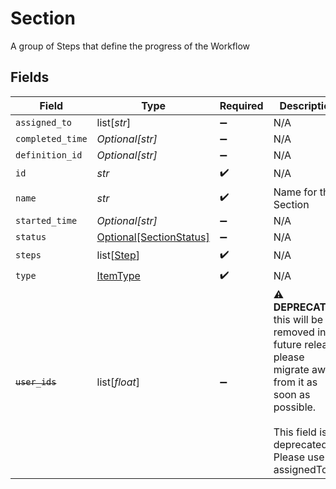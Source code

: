 # Section

A group of Steps that define the progress of the Workflow


## Fields

| Field                                                                                                                                                                 | Type                                                                                                                                                                  | Required                                                                                                                                                              | Description                                                                                                                                                           | Example                                                                                                                                                               |
| --------------------------------------------------------------------------------------------------------------------------------------------------------------------- | --------------------------------------------------------------------------------------------------------------------------------------------------------------------- | --------------------------------------------------------------------------------------------------------------------------------------------------------------------- | --------------------------------------------------------------------------------------------------------------------------------------------------------------------- | --------------------------------------------------------------------------------------------------------------------------------------------------------------------- |
| `assigned_to`                                                                                                                                                         | list[*str*]                                                                                                                                                           | :heavy_minus_sign:                                                                                                                                                    | N/A                                                                                                                                                                   |                                                                                                                                                                       |
| `completed_time`                                                                                                                                                      | *Optional[str]*                                                                                                                                                       | :heavy_minus_sign:                                                                                                                                                    | N/A                                                                                                                                                                   |                                                                                                                                                                       |
| `definition_id`                                                                                                                                                       | *Optional[str]*                                                                                                                                                       | :heavy_minus_sign:                                                                                                                                                    | N/A                                                                                                                                                                   |                                                                                                                                                                       |
| `id`                                                                                                                                                                  | *str*                                                                                                                                                                 | :heavy_check_mark:                                                                                                                                                    | N/A                                                                                                                                                                   |                                                                                                                                                                       |
| `name`                                                                                                                                                                | *str*                                                                                                                                                                 | :heavy_check_mark:                                                                                                                                                    | Name for this Section                                                                                                                                                 | Lead Qualification                                                                                                                                                    |
| `started_time`                                                                                                                                                        | *Optional[str]*                                                                                                                                                       | :heavy_minus_sign:                                                                                                                                                    | N/A                                                                                                                                                                   |                                                                                                                                                                       |
| `status`                                                                                                                                                              | [Optional[SectionStatus]](../../models/shared/sectionstatus.md)                                                                                                       | :heavy_minus_sign:                                                                                                                                                    | N/A                                                                                                                                                                   |                                                                                                                                                                       |
| `steps`                                                                                                                                                               | list[[Step](../../models/shared/step.md)]                                                                                                                             | :heavy_check_mark:                                                                                                                                                    | N/A                                                                                                                                                                   |                                                                                                                                                                       |
| `type`                                                                                                                                                                | [ItemType](../../models/shared/itemtype.md)                                                                                                                           | :heavy_check_mark:                                                                                                                                                    | N/A                                                                                                                                                                   |                                                                                                                                                                       |
| ~~`user_ids`~~                                                                                                                                                        | list[*float*]                                                                                                                                                         | :heavy_minus_sign:                                                                                                                                                    | :warning: **DEPRECATED**: this will be removed in a future release, please migrate away from it as soon as possible.<br/><br/>This field is deprecated. Please use assignedTo |                                                                                                                                                                       |